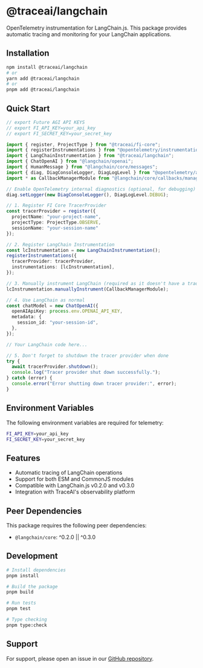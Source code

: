# @traceai/langchain

OpenTelemetry instrumentation for LangChain.js. This package provides automatic tracing and monitoring for your LangChain applications.

## Installation

```bash
npm install @traceai/langchain
# or
yarn add @traceai/langchain
# or
pnpm add @traceai/langchain
```

## Quick Start

```typescript
// export Future AGI API KEYS
// export FI_API_KEY=your_api_key
// export FI_SECRET_KEY=your_secret_key

import { register, ProjectType } from "@traceai/fi-core";
import { registerInstrumentations } from "@opentelemetry/instrumentation";
import { LangChainInstrumentation } from "@traceai/langchain";
import { ChatOpenAI } from "@langchain/openai";
import { HumanMessage } from "@langchain/core/messages";
import { diag, DiagConsoleLogger, DiagLogLevel } from "@opentelemetry/api";
import * as CallbackManagerModule from "@langchain/core/callbacks/manager";

// Enable OpenTelemetry internal diagnostics (optional, for debugging)
diag.setLogger(new DiagConsoleLogger(), DiagLogLevel.DEBUG);

// 1. Register FI Core TracerProvider
const tracerProvider = register({
  projectName: "your-project-name",
  projectType: ProjectType.OBSERVE,
  sessionName: "your-session-name"
});

// 2. Register LangChain Instrumentation
const lcInstrumentation = new LangChainInstrumentation();
registerInstrumentations({
  tracerProvider: tracerProvider,
  instrumentations: [lcInstrumentation],
});

// 3. Manually instrument LangChain (required as it doesn't have a traditional module structure)
lcInstrumentation.manuallyInstrument(CallbackManagerModule);

// 4. Use LangChain as normal
const chatModel = new ChatOpenAI({
  openAIApiKey: process.env.OPENAI_API_KEY,
  metadata: {
    session_id: "your-session-id",
  },
});

// Your LangChain code here...

// 5. Don't forget to shutdown the tracer provider when done
try {
  await tracerProvider.shutdown();
  console.log("Tracer provider shut down successfully.");
} catch (error) {
  console.error("Error shutting down tracer provider:", error);
}
```

## Environment Variables

The following environment variables are required for telemetry:

```bash
FI_API_KEY=your_api_key
FI_SECRET_KEY=your_secret_key
```



## Features

- Automatic tracing of LangChain operations
- Support for both ESM and CommonJS modules
- Compatible with LangChain.js v0.2.0 and v0.3.0
- Integration with TraceAI's observability platform

## Peer Dependencies

This package requires the following peer dependencies:
- `@langchain/core`: ^0.2.0 || ^0.3.0

## Development

```bash
# Install dependencies
pnpm install

# Build the package
pnpm build

# Run tests
pnpm test

# Type checking
pnpm type:check
```

## Support

For support, please open an issue in our [GitHub repository](https://github.com/future-agi/traceAI/issues).

